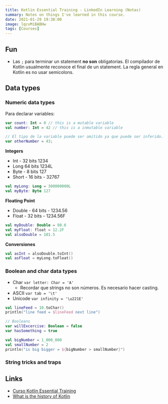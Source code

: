 ```yaml
---
title: Kotlin Essential Training - LinkedIn Learning (Notas)
summary: Notes on things I've learned in this course. 
date: 2021-01-29 19:38:00
image: lqcvMiBABHw
tags: [Courses]
---
```


## Fun
- Las `;` para terminar un statement **no son** obligatorias. El compilador de Kotlin usualmente reconoce el final de un statement. La regla general en Kotlin es no usar semicolons.

## Data types
### Numeric data types
Para declarar variables:

```kt
var count: Int = 0 // this is a mutable variable
val number: Int = 42 // this is a inmutable variable

// El tipo de la variable puede ser omitido ya que puede ser inferido.
var otherNumber = 43;
```

**Integers**
- Int - 32 bits 1234
- Long 64 bits 1234L
- Byte - 8 bits 127
- Short - 16 bits - 32767

```kt
val myLong: Long = 300000000L
val myByte: Byte 127
```

**Floating Point**
- Double - 64 bits - 1234.56
- Float - 32 bits - 1234.56F

```kt
val myDouble: Double = 98.6
val myFloat: float = 12.2F
val alsoDouble = 101.5
```

**Conversiones**
```kt
val asInt = alsoDouble.toInt()
val asFloat = myLong.toFloat()
```

### Boolean and char data types
- Char `var letter: Char = 'A'`
	- Recordar que strings no son números. Es necesario hacer casting.
- ASCII `var tab = '\t'`
- Unicode `var infinity = '\u221E'` 

```kt
val lineFeed = 10.toChar()
println("line feed = $lineFeed next line")

// Booleans
var willExcercise: Boolean = false
var hasSomething = true

val bigNumber = 1_000_000
val smallNumber = 2
println("is big bigger = ${bigNumber > smallNumber}")
```

### String tricks and traps

## Links
- [Curso Kotlin Essential Training][1] 
- [What is the history of Kotlin][2]

[1]:	https://www.linkedin.com/learning/kotlin-essential-training/numeric-data-types
[2]:	https://www.quora.com/What-is-the-history-of-Kotlin